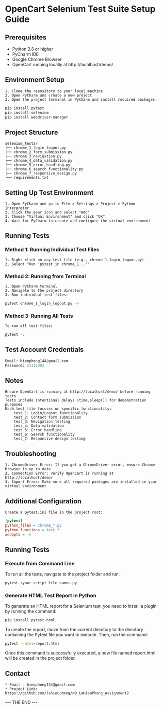 # OpenCart Selenium Test Suite Setup Guide

## Prerequisites
- Python 3.8 or higher
- PyCharm IDE
- Google Chrome Browser
- OpenCart running locally at http://localhost/demo/

## Environment Setup

	1. Clone the repository to your local machine
	2. Open PyCharm and create a new project
	3. Open the project terminal in PyCharm and install required packages:

```bash
pip install pytest
pip install selenium
pip install webdriver-manager
```

## Project Structure
	selenium_tests/
	├── chrome_1_login_logout.py
	├── chrome_2_form_submission.py
	├── chrome_3_navigation.py
	├── chrome_4_data_validation.py
	├── chrome_5_error_handling.py
	├── chrome_6_search_functionality.py
	├── chrome_7_responsive_design.py
	└── requirements.txt

##	Setting Up Test Environment
	1. Open PyCharm and go to File > Settings > Project > Python Interpreter
	2. Click the gear icon and select "Add"
	3. Choose "Virtual Environment" and click "OK"
	4. Wait for PyCharm to create and configure the virtual environment

##	Running Tests
### Method 1: Running Individual Test Files
	1. Right-click on any test file (e.g., chrome_1_login_logout.py)
	2. Select "Run 'pytest in chrome_1...'"
### Method 2: Running from Terminal
	1. Open PyCharm terminal
	2. Navigate to the project directory
	3. Run individual test files:
```bash
pytest chrome_1_login_logout.py -v
```
### Method 3: Running All Tests
	To run all test files:
```bash
pytest -v
```

## Test Account Credentials
```python
Email: hieuphong144@gmail.com
Password: 21112003
```

## Notes
	Ensure OpenCart is running at http://localhost/demo/ before running tests
	Tests include intentional delays (time.sleep()) for demonstration purposes
	Each test file focuses on specific functionality:
		test_1: Login/Logout functionality
		test_2: Contact form submission
		test_3: Navigation testing
		test_4: Data validation
		test_5: Error handling
		test_6: Search functionality
		test_7: Responsive design testing

## Troubleshooting
	1. ChromeDriver Error: If you get a ChromeDriver error, ensure Chrome browser is up to date
	2. Connection Error: Verify OpenCart is running at http://localhost/demo/
	3. Import Error: Make sure all required packages are installed in your virtual environment

## Additional Configuration
	Create a pytest.ini file in the project root:
```ini
[pytest]
python_files = chrome_*.py
python_functions = test_*
addopts = -v
```

## Running Tests

### Execute from Command Line
To run all the tests, navigate to the project folder and run:
   ```bash
   pytest <your_script_file_name>.py
   ```

### Generate HTML Test Report in Python
To generate an HTML report for a Selenium test, you need to install a plugin by running the command:
```bash
pip install pytest-html
```
To create the report, move from the current directory to the directory containing the Pytest file you want to execute. Then, run the command:
```bash
pytest --html=report.html
```

Once this command is successfully executed, a new file named report.html will be created in the project folder.

## Contact
	* Email - hieuphong144@gmail.com
	* Project Link: https://github.com/lahieuphong/N9_LaHieuPhong_Assignment2


--- THE END ---
